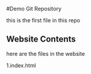#Demo Git Repository 

this is the first file in this repo 

## Website Contents

here are the files in the website

1.index.html
